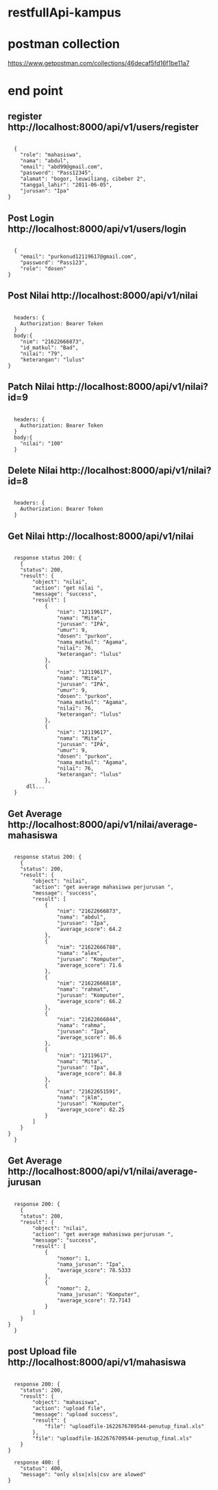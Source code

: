 # restfullApi-kampus

# postman collection
https://www.getpostman.com/collections/46decaf5fd16f1be11a7
 

# end point
## register http://localhost:8000/api/v1/users/register
  
<code>
  {
    "role": "mahasiswa",
    "nama": "abdul",
    "email": "abd99@gmail.com",
    "password": "Pass12345",
    "alamat": "bogor, leuwiliang, cibeber 2", 
    "tanggal_lahir": "2011-06-05", 
    "jurusan": "Ipa"
}
</code>

## Post Login http://localhost:8000/api/v1/users/login
  
<code>
  {
    "email": "purkonud12119617@gmail.com",
    "password": "Pass123",
    "role": "dosen"
}
</code>

## Post Nilai http://localhost:8000/api/v1/nilai
  
<code>
  headers: {
    Authorization: Bearer Token
  }
  body:{
    "nim": "21622666873",
    "id_matkul": "Bad",
    "nilai": "79",
    "keterangan": "lulus" 
}
</code>


## Patch Nilai http://localhost:8000/api/v1/nilai?id=9
  
<code>
  headers: {
    Authorization: Bearer Token
  }
  body:{
    "nilai": "100"
  }
</code>

## Delete Nilai http://localhost:8000/api/v1/nilai?id=8
  
<code>
  headers: {
    Authorization: Bearer Token
  }
</code>


## Get Nilai http://localhost:8000/api/v1/nilai
  
<code>
  response status 200: {
    {
    "status": 200,
    "result": {
        "object": "nilai",
        "action": "get nilai ",
        "message": "success",
        "result": [
            {
                "nim": "12119617",
                "nama": "Mita",
                "jurusan": "IPA",
                "umur": 9,
                "dosen": "purkon",
                "nama_matkul": "Agama",
                "nilai": 76,
                "keterangan": "lulus"
            },
            {
                "nim": "12119617",
                "nama": "Mita",
                "jurusan": "IPA",
                "umur": 9,
                "dosen": "purkon",
                "nama_matkul": "Agama",
                "nilai": 76,
                "keterangan": "lulus"
            },
            {
                "nim": "12119617",
                "nama": "Mita",
                "jurusan": "IPA",
                "umur": 9,
                "dosen": "purkon",
                "nama_matkul": "Agama",
                "nilai": 76,
                "keterangan": "lulus"
            },
      dll...
  }
</code>


## Get Average  http://localhost:8000/api/v1/nilai/average-mahasiswa
  
<code>
  response status 200: {
    {
    "status": 200,
    "result": {
        "object": "nilai",
        "action": "get average mahasiswa perjurusan ",
        "message": "success",
        "result": [
            {
                "nim": "21622666873",
                "nama": "abdul",
                "jurusan": "Ipa",
                "average_score": 64.2
            },
            {
                "nim": "21622666788",
                "nama": "alex",
                "jurusan": "Komputer",
                "average_score": 71.6
            },
            {
                "nim": "21622666818",
                "nama": "rahmat",
                "jurusan": "Komputer",
                "average_score": 66.2
            },
            {
                "nim": "21622666844",
                "nama": "rahma",
                "jurusan": "Ipa",
                "average_score": 86.6
            },
            {
                "nim": "12119617",
                "nama": "Mita",
                "jurusan": "Ipa",
                "average_score": 84.8
            },
            {
                "nim": "21622651591",
                "nama": "jklm",
                "jurusan": "Komputer",
                "average_score": 82.25
            }
        ]
    }
}
  }
</code>

## Get Average http://localhost:8000/api/v1/nilai/average-jurusan
  
<code>
  response 200: {
    {
    "status": 200,
    "result": {
        "object": "nilai",
        "action": "get average mahasiswa perjurusan ",
        "message": "success",
        "result": [
            {
                "nomor": 1,
                "nama_jurusan": "Ipa",
                "average_score": 78.5333
            },
            {
                "nomor": 2,
                "nama_jurusan": "Komputer",
                "average_score": 72.7143
            }
        ]
    }
}
  }
</code>

## post Upload file http://localhost:8000/api/v1/mahasiswa
  
<code>
  response 200: {
    "status": 200,
    "result": {
        "object": "mahasiswa",
        "action": "upload file",
        "message": "upload success",
        "result": {
            "file": "uploadfile-1622676709544-penutup_final.xls"
        },
        "file": "uploadfile-1622676709544-penutup_final.xls"
    }
}
</code>

<code>
  response 400: {
    "status": 400,
    "message": "only xlsx|xls|csv are alowed"
}
</code>

